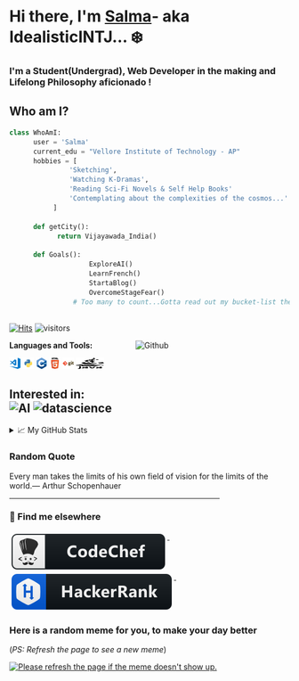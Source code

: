 # Hi there, I'm [Salma](https://www.linkedin.com/in/salma7/)- aka IdealisticINTJ... :snowflake:
### I'm a Student(Undergrad), Web Developer in the making and Lifelong Philosophy aficionado !

## Who am I?
 ```python
 class WhoAmI:
 	   user = 'Salma'
	   current_edu = "Vellore Institute of Technology - AP"
	   hobbies = [
				'Sketching',
				'Watching K-Dramas',
				'Reading Sci-Fi Novels & Self Help Books'
				'Contemplating about the complexities of the cosmos...'
			]
	
	   def getCity():
		     return Vijayawada_India()
	
	   def Goals():
                     ExploreAI()
                     LearnFrench()
                     StartaBlog()
                     OvercomeStageFear()
	             # Too many to count...Gotta read out my bucket-list then...
    

```

  [![Hits](https://hits.seeyoufarm.com/api/count/incr/badge.svg?url=https%3A%2F%2Fgithub.com%2FIdealisticINTJ&count_bg=%23F50867&title_bg=%23058DF1&icon=github.svg&icon_color=%23F9B408&title=hits&edge_flat=false)](https://hits.seeyoufarm.com)
  ![visitors](https://visitor-badge.glitch.me/badge?page_id=page.id)
                                                                 
<img width="55%" align="right" alt="Github" src="https://raw.githubusercontent.com/onimur/.github/master/.resources/git-header.svg" />
  
<!-- https://media.giphy.com/media/SWoSkN6DxTszqIKEqv/giphy.gif -->
<!-- <img align="right" height="250" width="400" alt="GIF" src="https://miro.medium.com/max/1360/1*IRGHmiGsa16stedQvIaZfw.gif" /> -->
**Languages and Tools:**
<br>

<code><img height="20" src="https://raw.githubusercontent.com/github/explore/80688e429a7d4ef2fca1e82350fe8e3517d3494d/topics/visual-studio-code/visual-studio-code.png"></code>
<code><img height="20" src="https://raw.githubusercontent.com/github/explore/80688e429a7d4ef2fca1e82350fe8e3517d3494d/topics/python/python.png"></code>
<code><img height="20" src="https://raw.githubusercontent.com/github/explore/80688e429a7d4ef2fca1e82350fe8e3517d3494d/topics/cpp/cpp.png"></code>
<code><img height = "20" src = "https://raw.githubusercontent.com/github/explore/80688e429a7d4ef2fca1e82350fe8e3517d3494d/topics/html/html.png"></code>
<code><img height="20" src="https://raw.githubusercontent.com/github/explore/80688e429a7d4ef2fca1e82350fe8e3517d3494d/topics/git/git.png"></code>
<img src="https://github.com/Xx-Ashutosh-xX/Xx-Ashutosh-xX/blob/master/assets/icons/java.png" alt="java"  width="50" height="20">

**Interested in:**
<br>
<img src="https://github.com/Xx-Ashutosh-xX/Xx-Ashutosh-xX/blob/master/assets/icons/ai.png" alt="AI" width="50" height="20">
<img src="https://github.com/Xx-Ashutosh-xX/Xx-Ashutosh-xX/blob/master/assets/icons/datascience.png" alt="datascience" width="90" height="20">
---

<details>
<summary>📈 My GitHub Stats</summary>

<p align="center"> <img src="https://github-readme-stats.vercel.app/api?username=IdealisticINTJ&show_icons=true&theme=gotham" alt="abhisheknaiidu" />

</details>
<h3>Random Quote</h3>
<text>Every man takes the limits of his own field of vision for the limits of the world.— Arthur Schopenhauer </text>
</p>
<hr style="width:75%;text-align:center">

### 📢 Find me elsewhere
<p align="left">
  <a href="https://www.codechef.com/users/mindscapezen">
    <img src="https://raw.githubusercontent.com/AbhishekMaira10/AbhishekMaira10/master/Resources/svg/codechef.svg" alt="codechef" style="vertical-align:top; margin:4px">
  </a>&nbsp;&nbsp;&nbsp;

  <a href="https://www.hackerrank.com/salmasaa02">
    <img src="https://raw.githubusercontent.com/AbhishekMaira10/AbhishekMaira10/master/Resources/svg/hackerrank.svg" alt="hackerrank" style="vertical-align:top; margin:4px">
  </a>&nbsp;&nbsp;&nbsp;
</p>

### Here is a random meme for you, to make your day better
(*PS: Refresh the page to see a new meme*)

<a href="https://github.com/techytushar/random-memer"><img src='https://random-memer.herokuapp.com/' title="Meme" alt="Please refresh the page if the meme doesn't show up." height="300"></a>

<!--
**IdealisticINTJ/IdealisticINTJ** is a ✨ _special_ ✨ repository because its `README.md` (this file) appears on your GitHub profile.
